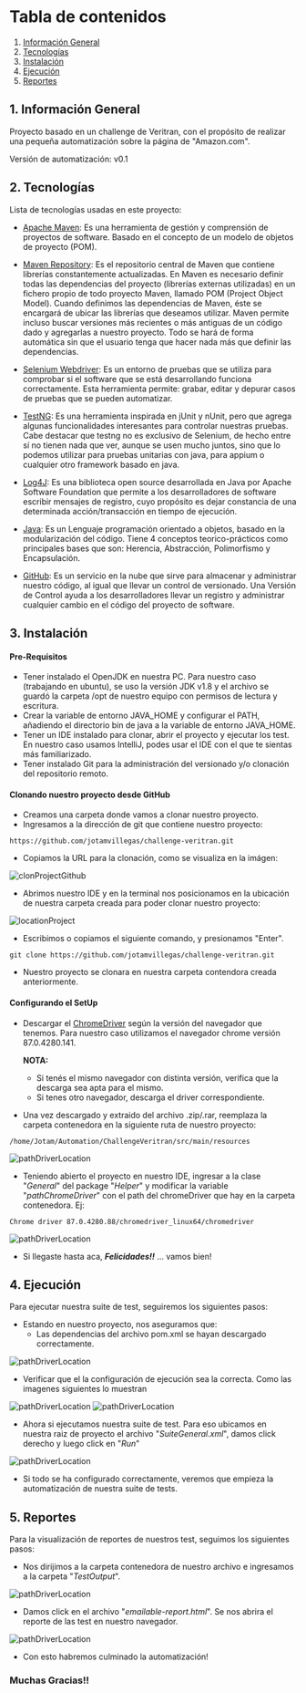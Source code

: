 # Tabla de contenidos
1. [Información General](#Información-general)
2. [Tecnologías](#tecnologias)
3. [Instalación](#instalación)
4. [Ejecución](#ejecución)
5. [Reportes](#reportes)

## 1. Información General
Proyecto basado en un challenge de Veritran, con el propósito de realizar una pequeña automatización sobre la página 
de "Amazon.com".

Versión de automatización: v0.1 

## 2. Tecnologías
Lista de tecnologías usadas en este proyecto:
* [Apache Maven](https://maven.apache.org/): Es una herramienta de gestión y comprensión de proyectos de software. 
  Basado en el concepto de un modelo de objetos de proyecto (POM).

* [Maven Repository](https://mvnrepository.com/): Es el repositorio central de Maven que contiene librerías
  constantemente actualizadas. En Maven es necesario definir todas las dependencias del proyecto 
  (librerías externas utilizadas) en un fichero propio de todo proyecto Maven, llamado POM (Project Object Model). 
  Cuando definimos las dependencias de Maven, éste se encargará de ubicar las librerías que deseamos utilizar. 
  Maven permite incluso buscar versiones más recientes o más antiguas de un código dado y agregarlas a nuestro 
  proyecto. Todo se hará de forma automática sin que el usuario tenga que hacer nada más que definir las dependencias.

* [Selenium Webdriver](https://www.selenium.dev/): Es un entorno de pruebas que se utiliza para comprobar si 
  el software que se está desarrollando funciona correctamente. Esta herramienta permite: grabar, editar y depurar casos 
  de pruebas que se pueden automatizar.

* [TestNG](https://testng.org/doc/): Es una herramienta inspirada en jUnit y nUnit, pero que agrega algunas 
  funcionalidades interesantes para controlar nuestras pruebas. Cabe destacar que testng no es exclusivo de Selenium, 
  de hecho entre sí no tienen nada que ver, aunque se usen mucho juntos, sino que lo podemos utilizar para pruebas 
  unitarias con java, para appium o cualquier otro framework basado en java.

* [Log4J](https://logging.apache.org/log4j/2.x/): Es una biblioteca open source desarrollada en Java por Apache 
  Software Foundation que permite a los desarrolladores de software escribir mensajes de registro, cuyo propósito es 
  dejar constancia de una determinada acción/transacción en tiempo de ejecución.

* [Java](https://www.java.com/es/): Es un Lenguaje programación orientado a objetos, basado en la modularización del 
  código. Tiene 4 conceptos teorico-prácticos como principales bases que son: Herencia, Abstracción, Polimorfismo y 
  Encapsulación.

* [GitHub](https://github.com/): Es un servicio en la nube que sirve para almacenar y administrar nuestro código, 
  al igual que llevar un control de versionado. Una Versión de Control ayuda a los desarrolladores llevar un registro 
  y administrar cualquier cambio en el código del proyecto de software.

## 3. Instalación

#### Pre-Requisitos
* Tener instalado el OpenJDK en nuestra PC. Para nuestro caso (trabajando en ubuntu), se uso la versión JDK v1.8 y 
el archivo se guardó la carpeta /opt de nuestro equipo con permisos de lectura y escritura.
* Crear la variable de entorno JAVA_HOME y configurar el PATH, añadiendo el directorio bin de java a la variable de
entorno JAVA_HOME.
* Tener un IDE instalado para clonar, abrir el proyecto y ejecutar los test. En nuestro caso usamos IntelliJ, podes 
  usar el IDE con el que te sientas más familiarizado.
* Tener instalado Git para la administración del versionado y/o clonación del repositorio remoto.

#### Clonando nuestro proyecto desde GitHub
* Creamos una carpeta donde vamos a clonar nuestro proyecto.
* Ingresamos a la dirección de git que contiene nuestro proyecto: 
``` 
https://github.com/jotamvillegas/challenge-veritran.git 
```
* Copiamos la URL para la clonación, como se visualiza en la imágen:

![clonProjectGithub](https://github.com/jotamvillegas/challenge-veritran/blob/master/src/main/resources/readmeImages/cloneProject.png)
  
* Abrimos nuestro IDE y en la terminal nos posicionamos en la ubicación de nuestra carpeta creada para poder clonar 
  nuestro proyecto: 
  
![locationProject](https://github.com/jotamvillegas/challenge-veritran/blob/master/src/main/resources/readmeImages/locationProject.png)
  
* Escribimos o copiamos el siguiente comando, y presionamos "Enter".
``` 
git clone https://github.com/jotamvillegas/challenge-veritran.git
```
* Nuestro proyecto se clonara en nuestra carpeta contendora creada anteriormente.

#### Configurando el SetUp
* Descargar el [ChromeDriver](https://chromedriver.chromium.org/) según la versión del navegador que tenemos. Para 
  nuestro caso utilizamos el navegador chrome versión 87.0.4280.141. 
  
  **NOTA:** 
  * Si tenés el mismo navegador con distinta versión, verifica que la descarga sea apta para el mismo. 
  * Si tenes otro navegador, descarga el driver correspondiente.
  
* Una vez descargado y extraido del archivo .zip/.rar, reemplaza la carpeta contenedora en la siguiente ruta de nuestro
  proyecto:
  
```
/home/Jotam/Automation/ChallengeVeritran/src/main/resources
```

![pathDriverLocation](https://github.com/jotamvillegas/challenge-veritran/blob/master/src/main/resources/readmeImages/pathDriver.png)

* Teniendo abierto el proyecto en nuestro IDE, ingresar a la clase "_General_" del package "_Helper_" y modificar la 
  variable "_pathChromeDriver_" con el path del chromeDriver que hay en la carpeta contenedora. Ej:
```
Chrome driver 87.0.4280.88/chromedriver_linux64/chromedriver
```

![pathDriverLocation](https://github.com/jotamvillegas/challenge-veritran/blob/master/src/main/resources/readmeImages/pathDriverClassGeneral.png)

* Si llegaste hasta aca, **_Felicidades!!_** ... vamos bien!

## 4. Ejecución
Para ejecutar nuestra suite de test, seguiremos los siguientes pasos:
* Estando en nuestro proyecto, nos aseguramos que:
  * Las dependencias del archivo pom.xml se hayan descargado correctamente.

![pathDriverLocation](https://github.com/jotamvillegas/challenge-veritran/blob/master/src/main/resources/readmeImages/dependencies.png)
  
  * Verificar que el la configuración de ejecución sea la correcta. Como las imagenes siguientes lo muestran

![pathDriverLocation](https://github.com/jotamvillegas/challenge-veritran/blob/master/src/main/resources/readmeImages/runConfig01.png)
![pathDriverLocation](https://github.com/jotamvillegas/challenge-veritran/blob/master/src/main/resources/readmeImages/runConfig02.png)

* Ahora si ejecutamos nuestra  suite de test. Para eso ubicamos en nuestra raiz de proyecto el archivo "_SuiteGeneral.xml_", 
damos click derecho y luego click en "_Run_"

![pathDriverLocation](https://github.com/jotamvillegas/challenge-veritran/blob/master/src/main/resources/readmeImages/runSuite.png)
  
* Si todo se ha configurado correctamente, veremos que empieza la automatización de nuestra suite de tests.

## 5. Reportes
Para la visualización de reportes de nuestros test, seguimos los siguientes pasos:
* Nos dirijimos a la carpeta contenedora de nuestro archivo e ingresamos a la carpeta "_TestOutput_".

![pathDriverLocation](https://github.com/jotamvillegas/challenge-veritran/blob/master/src/main/resources/readmeImages/report01.png)

* Damos click en el archivo "_emailable-report.html_". Se nos abrira el reporte de las test en nuestro navegador.

![pathDriverLocation](https://github.com/jotamvillegas/challenge-veritran/blob/master/src/main/resources/readmeImages/report02.png)

* Con esto habremos culminado la automatización!

### Muchas Gracias!!